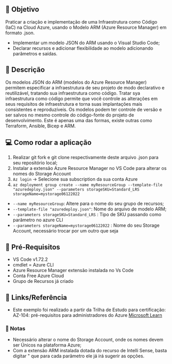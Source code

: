 ## :dart: Objetivo
Praticar a criação e implementação de uma Infraestrutura como Código (IaC) na Cloud Azure, usando o Modelo ARM (Azure Resource Manager) em formato .json.
- Implementar um modelo JSON do ARM usando o Visual Studio Code;
- Declarar recursos e adicionar flexibilidade ao modelo adicionando parâmetros e saídas.


## :pushpin: Descrição
Os modelos JSON do ARM (modelos do Azure Resource Manager) permitem especificar a infraestrutura de seu projeto de modo declarativo e reutilizável, tratando sua infraestrutura como código. Tratar sya infraestrutura como código permite que você controle as alterações em seus requisitos de infraestrutura e torna suas implantações mais consistentes e reproduzíveis. Os modelos podem ter controle de versão e ser salvos no mesmo controle do código-fonte do projeto de desenvolvimento. Este é apenas uma das formas, existe outras como Terraform, Ansible, Bicep e ARM. 


## :computer: Como rodar a aplicação
1. Realizar git fork e git clone respectivamente deste arquivo .json para seu repositório local;
2. Instalar a extensão Azure Resource Manager no VS Code para alterar os nomes do Storage Account
4. `Az login` -> Selecione sua subscription da sua conta Azure
5. `az deployment group create --name myResourceGroup --template-file "azuredeploy.json" --parameters storageSKU=Standard_LRS storageName=mystorage06122022`
  - `--name myResourceGroup`: Altere para o nome do seu grupo de recursos;
  - `--template-file "azuredeploy.json"`: Nome do arquivo de modelo ARM;
  - `--parameters storageSKU=Standard_LRS` : Tipo de SKU passando como parâmetro no azure CLI 
  - `--parameters storageName=mystorage06122022` : Nome do seu Storage Account, necessário trocar por um outro que seja <unique-name>


## :triangular_flag_on_post: Pré-Requisitos
- VS Code v1.72.2
- cmdlet = Azure CLI
- Azure Resource Manager extensão instalada no Vs Code
- Conta Free Azure Cloud
- Grupo de Recursos já criado


## :link: Links/Referência
- Este exemplo foi realizado a partir da Trilha de Estudo para certificação: AZ-104: pré-requisitos para administradores do Azure [Microsoft Learn](https://learn.microsoft.com/pt-br/training/modules/create-azure-resource-manager-template-vs-code/7-summary)


### :bookmark: Notas
- Necessário alterar o nome do Storage Account, onde os nomes devem ser Únicos na plataforma Azure;
- Com a extensão ARM instalada dotada do recurso de Intelli Sense, basta digitar " que para cada parâmetro ele já irá sugerir as opções.

